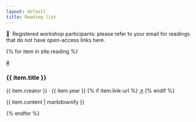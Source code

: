 ```yaml
---
layout: default
title: Reading list
---
```


<p class='bulletin'>📢&nbsp;&nbsp;Registered workshop participants: please refer to your email for readings that do not have open-access links here.</p>

{% for item in site.reading %}
<div class="item-heading">

  <span class="item-anchor">
    <a href="#{{ item.title | slugify }}">#</a>
  </span>
  <h3 id="{{ item.title | slugify }}">{{ item.title }}</h3>
  <span class="item-meta">
    {{ item.creator }} · {{ item.year }}
    {% if item.link-url %}
    <a href="{{ item.link-url }}" target="_blank" class="item-link">↗</a>
    {% endif %}
  </span>

</div>

{{ item.content | markdownify }}

{% endfor %}
